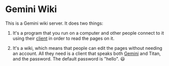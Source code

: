 # Gemini Wiki

This is a Gemini wiki server. It does two things:

1. It's a program that you run on a computer and other people connect
   to it using their
   [client](https://gemini.circumlunar.space/clients.html) in order to
   read the pages on it.
   
2. It's a wiki, which means that people can edit the pages without
   needing an account. All they need is a client that speaks both
   [Gemini](https://gemini.circumlunar.space/) and Titan, and the
   password. The default password is "hello". 😃
   
